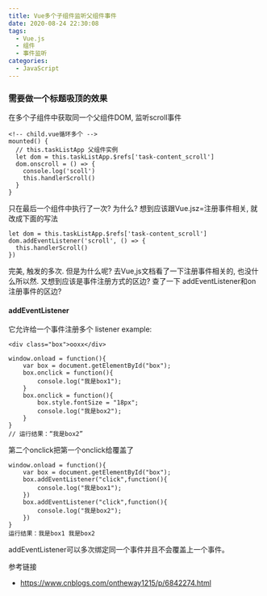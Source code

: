 ```yaml
---
title: Vue多个子组件监听父组件事件
date: 2020-08-24 22:30:08
tags:
  - Vue.js
  - 组件
  - 事件监听
categories:
  - JavaScript
---
```


### 需要做一个标题吸顶的效果

在多个子组件中获取同一个父组件DOM, 监听scroll事件

<!-- more -->

```
<!-- child.vue循环多个 -->
mounted() {
  // this.taskListApp 父组件实例
  let dom = this.taskListApp.$refs['task-content_scroll']
  dom.onscroll = () => {
    console.log('scoll')
    this.handlerScroll()
  }
}
```

只在最后一个组件中执行了一次? 为什么?
想到应该跟Vue.jsz=注册事件相关, 就改成下面的写法

```
let dom = this.taskListApp.$refs['task-content_scroll']
dom.addEventListener('scroll', () => {
  this.handlerScroll()
})
```

完美, 触发的多次. 但是为什么呢?
去Vue,js文档看了一下注册事件相关的, 也没什么所以然. 又想到应该是事件注册方式的区边? 查了一下
addEventListener和on注册事件的区边?

#### addEventListener

它允许给一个事件注册多个 listener
example:

```
<div class="box">ooxx</div>
```

```
window.onload = function(){
    var box = document.getElementById("box");
    box.onclick = function(){
        console.log("我是box1");
    }
    box.onclick = function(){
        box.style.fontSize = "18px";
        console.log("我是box2");
    }
}
// 运行结果：“我是box2”
```

第二个onclick把第一个onclick给覆盖了

```
window.onload = function(){
    var box = document.getElementById("box");
    box.addEventListener("click",function(){
        console.log("我是box1");
    })
    box.addEventListener("click",function(){
        console.log("我是box2");
    })
}
运行结果：我是box1 我是box2
```

addEventListener可以多次绑定同一个事件并且不会覆盖上一个事件。

参考链接

- https://www.cnblogs.com/ontheway1215/p/6842274.html
